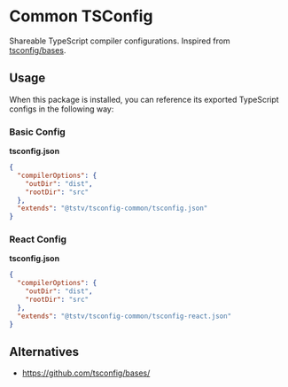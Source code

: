 # Common TSConfig

Shareable TypeScript compiler configurations. Inspired from [tsconfig/bases](https://github.com/tsconfig/bases).

## Usage

When this package is installed, you can reference its exported TypeScript configs in the following way:

### Basic Config

**tsconfig.json**

```json
{
  "compilerOptions": {
    "outDir": "dist",
    "rootDir": "src"
  },
  "extends": "@tstv/tsconfig-common/tsconfig.json"
}
```

### React Config

**tsconfig.json**

```json
{
  "compilerOptions": {
    "outDir": "dist",
    "rootDir": "src"
  },
  "extends": "@tstv/tsconfig-common/tsconfig-react.json"
}
```

## Alternatives

- https://github.com/tsconfig/bases/
